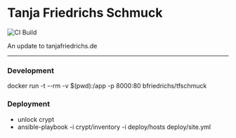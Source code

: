 # Tanja Friedrichs Schmuck

![CI Build](https://circleci.com/gh/BFriedrichs/tfschmuck.svg?style=shield&circle-token=05cf235d9f2ce76fd7eb540b0c03f557d063fa71)

An update to tanjafriedrichs.de

---

### Development

docker run -t --rm -v $(pwd):/app -p 8000:80 bfriedrichs/tfschmuck

### Deployment

* unlock crypt
* ansible-playbook -i crypt/inventory -i deploy/hosts deploy/site.yml
